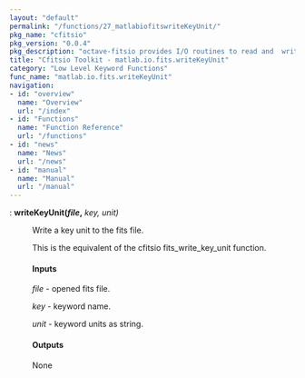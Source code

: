 ```yaml
---
layout: "default"
permalink: "/functions/27_matlabiofitswriteKeyUnit/"
pkg_name: "cfitsio"
pkg_version: "0.0.4"
pkg_description: "octave-fitsio provides I/O routines to read and  write FITS (Flexible Image Transport System) files."
title: "Cfitsio Toolkit - matlab.io.fits.writeKeyUnit"
category: "Low Level Keyword Functions"
func_name: "matlab.io.fits.writeKeyUnit"
navigation:
- id: "overview"
  name: "Overview"
  url: "/index"
- id: "Functions"
  name: "Function Reference"
  url: "/functions"
- id: "news"
  name: "News"
  url: "/news"
- id: "manual"
  name: "Manual"
  url: "/manual"
---
```

<dl class="def">
<dt id="index-writeKeyUnit_0028file_002c"><span class="category">: </span><span><em></em> <strong>writeKeyUnit(<var>file</var>,</strong> <em><var>key</var>, <var>unit</var>)</em><a href='#index-writeKeyUnit_0028file_002c' class='copiable-anchor'></a></span></dt>
<dd><p>Write a key unit to the fits file.
</p>
<p>This is the equivalent of the cfitsio fits_write_key_unit function.
 </p><span id="Inputs"></span><h4 class="subsubheading">Inputs</h4>
<p><var>file</var> - opened fits file.
</p>
<p><var>key</var> - keyword name.
</p>
<p><var>unit</var> - keyword units as string.
</p>
<span id="Outputs"></span><h4 class="subsubheading">Outputs</h4>
<p>None
 </p></dd></dl>